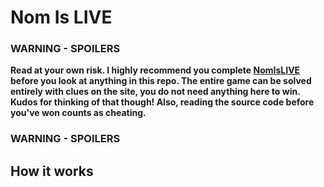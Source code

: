 # Nom Is LIVE

### WARNING - SPOILERS

**Read at your own risk. I highly recommend you complete
[NomIsLIVE](https://nomislive.com) before you look at anything in this repo. The
entire game can be solved entirely with clues on the site, you do not need
anything here to win. Kudos for thinking of that though! Also, reading the
source code before you've won counts as cheating.**

### WARNING - SPOILERS

## How it works

